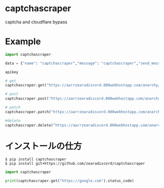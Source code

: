 # captchascraper
captcha and cloudflare bypass
# Example
```py
import captchascraper

data = {"name": "captchascraper","message": "captchascraper","send_message": "投稿"}

apikey

# get
captchascraper.get("https://aarrzearadiscord.000webhostapp.com/anarchy/chat/",apikey=apikey)

# post
captchascraper.post("https://aarrzearadiscord.000webhostapp.com/anarchy/chat/",apikey=apikey,data=data)

# patch
captchascraper.patch("https://aarrzearadiscord.000webhostapp.com/anarchy/chat/",apikey=apikey,data=data)

#delete
captchascraper.delete("https://aarrzearadiscord.000webhostapp.com/anarchy/chat/",apikey=apikey)
```
# インストールの仕方
`$ pip install captchascraper`<br>
`$ pip install git+https://github.com/zearadiscord/captchascraper`
```py
import captchascraper

print(captchascraper.get("https://google.com").status_code)
```
